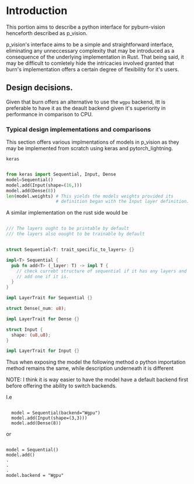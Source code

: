 # Introduction

This portion aims to describe a python interface for pyburn-vision
henceforth described as p_vision.

p_vision's interface aims to be a simple and straightforward interface,
eliminating any unneccessary complexity that may be introduced as a
consequence of the underlying implementation in Rust.
That being said, it may be difficult to comletely hide the intricacies
involved granted that burn's implementation offers a certain degree of
flexibility for it's users.

## Design decisions.

Given that burn offers an alternative to use the `wgpu` backend,
itt is preferable to have it as the deault backend given it's
superiority in performance in comparison to CPU.

### Typical design implementations and comparisons

This section offers various implmentations of models in p_vision as
they may be implemented from scratch using keras and pytorch_lightning.

`keras`

```python

from keras import Sequential, Input, Dense
model=Sequential()
model.add(Input(shape=(16,)))
model.add(Dense(8))
len(model.weights) # This yields the models weights provided its
                   # definition began with the Input layer definition.
```

A similar implementation on the rust side would be

```rust

/// The layers ought to be printable by default 
/// the layers also oought to be trainable by default


struct Sequential<T: trait_specific_to_layers> {}

impl<T> Sequential {
  pub fn add<T> (_layer: T) -> impl T {
    // check currebt structure of sequential if it has any layers and
    // add one if it is.
  }
}

impl LayerTrait for Sequential {}

struct Dense(_num: u8);

impl LayerTrait for Dense {}

struct Input {
  shape: (u8,u8);
}

impl LayerTrait for Input {}

```

Thus when exposing the model the following method o python
importation method remains the same, while description underneath
it is different

NOTE: I think it is way easier to have the model have a default backend
first before offering the ability to switch backends.

I.e

```p_vision

  model = Sequential(backend="Wgpu")
  model.add(Input(shape=(3,3)))
  model.add(Dense(8))
```

or

```p_vision

model = Sequential()
model.add()
.
.
.
model.backend = "Wgpu"
```
